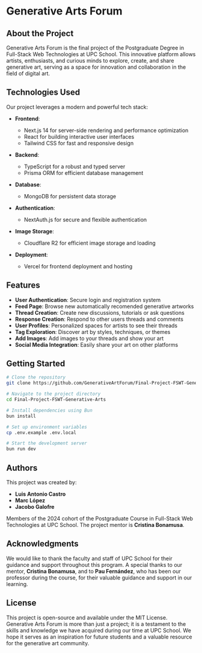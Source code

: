 # Generative Arts Forum

## About the Project

Generative Arts Forum is the final project of the Postgraduate Degree in Full-Stack Web Technologies at UPC School. This innovative platform allows artists, enthusiasts, and curious minds to explore, create, and share generative art, serving as a space for innovation and collaboration in the field of digital art.

## Technologies Used

Our project leverages a modern and powerful tech stack:

- **Frontend**: 
  - Next.js 14 for server-side rendering and performance optimization
  - React for building interactive user interfaces
  - Tailwind CSS for fast and responsive design

- **Backend**: 
  - TypeScript for a robust and typed server
  - Prisma ORM for efficient database management

- **Database**: 
  - MongoDB for persistent data storage

- **Authentication**: 
  - NextAuth.js for secure and flexible authentication

- **Image Storage**:
  - Cloudflare R2 for efficient image storage and loading

- **Deployment**:
  - Vercel for frontend deployment and hosting

## Features

- **User Authentication**: Secure login and registration system
- **Feed Page**: Browse new automatically recomended generative artworks
- **Thread Creation**: Create new discussions, tutorials or ask questions
- **Response Creation**: Respond to other users threads and comments
- **User Profiles**: Personalized spaces for artists to see their threads
- **Tag Exploration**: Discover art by styles, techniques, or themes
- **Add Images**: Add images to your threads and show your art
- **Social Media Integration**: Easily share your art on other platforms

## Getting Started

```bash
# Clone the repository
git clone https://github.com/GenerativeArtForum/Final-Project-FSWT-Generative-Arts.git

# Navigate to the project directory
cd Final-Project-FSWT-Generative-Arts

# Install dependencies using Bun
bun install

# Set up environment variables
cp .env.example .env.local

# Start the development server
bun run dev
```

## Authors

This project was created by:
* **Luis Antonio Castro**
* **Marc López**
* **Jacobo Galofre**

Members of the 2024 cohort of the Postgraduate Course in Full-Stack Web Technologies at UPC School. The project mentor is **Cristina Bonamusa**.

## Acknowledgments

We would like to thank the faculty and staff of UPC School for their guidance and support throughout this program. A special thanks to our mentor, **Cristina Bonamusa**, and to **Pau Fernández**, who has been our professor during the course, for their valuable guidance and support in our learning.

## License

This project is open-source and available under the MIT License. Generative Arts Forum is more than just a project; it is a testament to the skills and knowledge we have acquired during our time at UPC School. We hope it serves as an inspiration for future students and a valuable resource for the generative art community.
